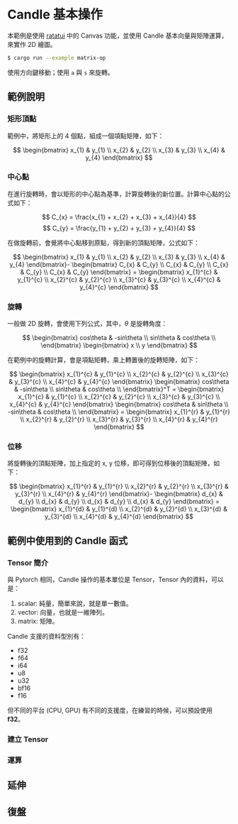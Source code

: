 # Candle 基本操作

本範例是使用 [ratatui](https://ratatui.rs/) 中的 Canvas 功能，並使用 Candle 基本向量與矩陣運算，來實作 2D 繪圖。

```sh
$ cargo run --example matrix-op
```

使用方向鍵移動；使用 `a` 與 `s` 來旋轉。

## 範例說明

### 矩形頂點

範例中，將矩形上的 4 個點，組成一個項點矩陣，如下：

$$
\begin{bmatrix}
x_{1} & y_{1} \\
x_{2} & y_{2} \\
x_{3} & y_{3} \\
x_{4} & y_{4}
\end{bmatrix}
$$

### 中心點

在進行旋轉時，會以矩形的中心點為基準，計算旋轉後的新位置。計算中心點的公式如下：

$$
C_{x} = \frac{x_{1} + x_{2} + x_{3} + x_{4}}{4}
$$
$$
C_{y} = \frac{y_{1} + y_{2} + y_{3} + y_{4}}{4}
$$

在做旋轉前，會覺將中心點移到原點，得到新的頂點矩陣，公式如下：

$$
\begin{bmatrix}
x_{1} & y_{1} \\
x_{2} & y_{2} \\
x_{3} & y_{3} \\
x_{4} & y_{4}
\end{bmatrix}-
\begin{bmatrix}
C_{x} & C_{y} \\
C_{x} & C_{y} \\
C_{x} & C_{y} \\
C_{x} & C_{y}
\end{bmatrix} =
\begin{bmatrix}
x_{1}^{c} & y_{1}^{c} \\
x_{2}^{c} & y_{2}^{c} \\
x_{3}^{c} & y_{3}^{c} \\
x_{4}^{c} & y_{4}^{c}
\end{bmatrix}
$$

### 旋轉

一般做 2D 旋轉，會使用下列公式，其中，$\theta$ 是旋轉角度：

$$
\begin{bmatrix}
cos\theta  & -sin\theta  \\
sin\theta & cos\theta \\
\end{bmatrix}
\begin{bmatrix}
x \\ y
\end{bmatrix}
$$

在範例中的旋轉計算，會是項點矩轉，乘上轉置後的旋轉矩陣，如下：

$$
\begin{bmatrix}
x_{1}^{c} & y_{1}^{c} \\
x_{2}^{c} & y_{2}^{c} \\
x_{3}^{c} & y_{3}^{c} \\
x_{4}^{c} & y_{4}^{c}
\end{bmatrix}
\begin{bmatrix}
cos\theta  & -sin\theta  \\
sin\theta & cos\theta \\
\end{bmatrix}^T =
\begin{bmatrix}
x_{1}^{c} & y_{1}^{c} \\
x_{2}^{c} & y_{2}^{c} \\
x_{3}^{c} & y_{3}^{c} \\
x_{4}^{c} & y_{4}^{c}
\end{bmatrix}
\begin{bmatrix}
cos\theta  & sin\theta  \\
-sin\theta & cos\theta \\
\end{bmatrix} =
\begin{bmatrix}
x_{1}^{r} & y_{1}^{r} \\
x_{2}^{r} & y_{2}^{r} \\
x_{3}^{r} & y_{3}^{r} \\
x_{4}^{r} & y_{4}^{r}
\end{bmatrix}
$$

### 位移

將旋轉後的頂點矩陣，加上指定的 x, y 位移，即可得到位移後的頂點矩陣，如下：

$$
\begin{bmatrix}
x_{1}^{r} & y_{1}^{r} \\
x_{2}^{r} & y_{2}^{r} \\
x_{3}^{r} & y_{3}^{r} \\
x_{4}^{r} & y_{4}^{r}
\end{bmatrix}-
\begin{bmatrix}
d_{x} & d_{y} \\
d_{x} & d_{y} \\
d_{x} & d_{y} \\
d_{x} & d_{y}
\end{bmatrix} =
\begin{bmatrix}
x_{1}^{d} & y_{1}^{d} \\
x_{2}^{d} & y_{2}^{d} \\
x_{3}^{d} & y_{3}^{d} \\
x_{4}^{d} & y_{4}^{d}
\end{bmatrix}
$$

## 範例中使用到的 Candle 函式

### Tensor 簡介

與 Pytorch 相同，Candle 操作的基本單位是 Tensor，Tensor 內的資料，可以是：

1. scalar: 純量，簡單來說，就是單一數值。
1. vector: 向量，也就是一維陣列。
1. matrix: 矩陣。

Candle 支援的資料型別有：

- f32
- f64
- i64
- u8
- u32
- bf16
- f16

但不同的平台 (CPU, GPU) 有不同的支援度，在練習的時候，可以預設使用 **f32**。

### 建立 Tensor

### 運算

## 延伸

## 復盤
